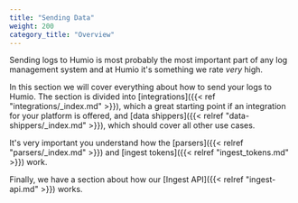 ```yaml
---
title: "Sending Data"
weight: 200
category_title: "Overview"
---
```


Sending logs to Humio is most probably the most important part of any log
management system and at Humio it's something we rate *very* high.

In this section we will cover everything about how to send your logs to Humio. The section is divided into
[integrations]({{< ref "integrations/_index.md" >}}), which a great starting point if an integration for your platform is
offered, and [data shippers]({{< relref "data-shippers/_index.md" >}}), which should cover all other use cases.

It's very important you understand how the [parsers]({{< relref "parsers/_index.md" >}}) and
[ingest tokens]({{< relref "ingest_tokens.md" >}}) work.

Finally, we have a section about how our [Ingest API]({{< relref "ingest-api.md" >}}) works.
